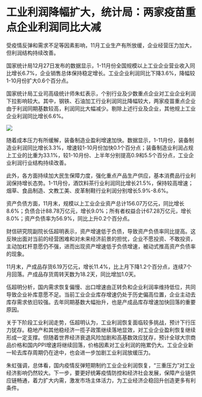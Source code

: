 # 工业利润降幅扩大，统计局：两家疫苗重点企业利润同比大减

受疫情反弹和需求不足等因素影响，11月工业生产有所放缓，企业经营压力加大，但利润结构持续改善。

国家统计局12月27日发布的数据显示，1-11月份全国规模以上工业企业营业收入同比增长6.7%，企业销售总体保持稳定增长。工业企业利润同比下降3.6%，降幅较1-10月份扩大0.6个百分点。

国家统计局工业司高级统计师朱虹表示，个别行业及少数重点企业对工业企业利润下拉影响较大。其中，钢铁、石油加工行业利润同比降幅较大，两家疫苗重点企业由于利润同期基数较高，利润同比大幅减少。剔除上述行业及企业，其他规上工业企业利润同比增长6.6%。

![](https://inews.gtimg.com/newsapp_bt/0/15578730579/1000)

随着成本压力有所缓解，装备制造业盈利增速加快。数据显示，1-11月份，装备制造业利润同比增长3.3%，增速较1-10月份加快0.1个百分点；装备制造业利润占规上工业的比重为33.1%，较1-10月份、上半年分别提高0.9和5.5个百分点，工业企业利润行业结构持续改善。

此外，各方面持续加大民生保障力度，强化重点产品生产供应，基本消费品行业利润保持增长态势。1-11月份，酒饮料茶行业利润同比增长21.5%，保持较高增速；烟草、食品制造、文教工美、皮革制鞋行业利润分别增长5.9%-8.6%。

资产负债方面，11月末，规模以上工业企业资产总计156.07万亿元，同比增长8.6%；负债合计88.78万亿元，增长9.0%；所有者权益合计67.28万亿元，增长8.0%；资产负债率为56.9%，同比上升0.2个百分点。

财信研究院副院长伍超明表示，资产增速低于负债，导致资产负债率同比提高。这反映出面对当前的经营困难和对未来经济前景的担忧，企业不愿投资、不敢投资，主动加杠杆意愿仍不强，进而出现资产增速低于负债增速，被动式推高资产负债率的现象。

11月末，产成品存货6.19万亿元，增长11.4%，比上月下降1.2个百分点，连续7个月回落。产成品存货周转天数为18.2天，同比增加1.0天。

伍超明分析，国内需求恢复偏慢、出口增速由正转负和企业利润率维持低位，共同导致企业补库意愿不足。当前工业企业库存增速仍处于历史偏高位置，企业主动去库存需求依旧较强。去年同期基数大幅抬升，也是产成品库存增速加快回落的重要原因。

关于下阶段工业利润走势，伍超明认为，工业利润恢复面临较多挑战，预计下行压力犹存。稳地产和其他稳经济一揽子政策继续落地显效，对工业企业盈利恢复继续形成一定支撑。但随着世界经济衰退风险加剧和高基数效应犹存，预计全球大宗商品价格和国内PPI增速将继续回落，价格因素对工业利润的拖累仍大。工业企业新一轮去库存周期仍在途中，也会进一步加剧工业利润放缓压力。

朱虹强调，总体看，国内疫情反弹短期制约工业企业利润恢复，“三重压力”对工业经济影响仍然较大。下一步，要更好统筹疫情防控和经济社会发展，保障产业链供应链畅通，着力扩大内需，激发市场主体活力，为工业经济企稳回升创造更多有利条件。

